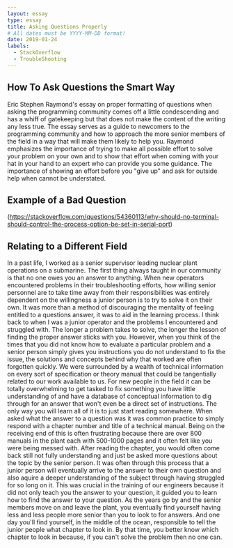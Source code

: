 ```yaml
---
layout: essay
type: essay
title: Asking Questions Properly
# All dates must be YYYY-MM-DD format!
date: 2019-01-24
labels:
  - StackOverflow
  - TroubleShooting
---
```


## How To Ask Questions the Smart Way
Eric Stephen Raymond's essay on proper formatting of questions when asking the programming community comes off a little condescending and has a whiff of gatekeeping but that does not make the content of the writing any less true. The essay serves as a guide to newcomers to the programming community and how to approach the more senior members of the field in a way that will make them likely to help you. Raymond emphasizes the importance of trying to make all possible effort to solve your problem on your own and to show that effort when coming with your hat in your hand to an expert who can provide you some guidance. The importance of showing an effort before you "give up" and ask for outside help when cannot be understated. 

## Example of a Bad Question

(https://stackoverflow.com/questions/54360113/why-should-no-terminal-should-control-the-process-option-be-set-in-serial-port)


## Relating to a Different Field
In a past life, I worked as a senior supervisor leading nuclear plant operations on a submarine. The first thing always taught in our community is that no one owes you an answer to anything. When new operators encountered problems in their troubleshooting efforts, how willing senior personnel are to take time away from their responsibilities was entirely dependent on the willingness a junior person is to try to solve it on their own. It was more than a method of discouraging the mentality of feeling entitled to a questions answer, it was to aid in the learning process. I think back to when I was a junior operator and the problems I encountered and struggled with. The longer a problem takes to solve, the longer the lesson of finding the proper answer sticks with you. However, when you think of the times that you did not know how to evaluate a particular problem and a senior person simply gives you instructions you do not understand to fix the issue, the solutions and concepts behind why that worked are often forgotten quickly. We were surrounded by a wealth of technical information on every sort of specification or theory manual that could be tangentially related to our work available to us. For new people in the field it can be totally overwhelming to get tasked to fix something you have little understanding of and have a database of conceptual information to dig through for an answer that won't even be a direct set of instructions. The only way you will learn all of it is to just start reading somewhere. When asked what the answer to a question was it was common practice to simply respond with a chapter number and title of a technical manual. Being on the receiving end of this is often frustrating because there are over 800 manuals in the plant each with 500-1000 pages and it often felt like you were being messed with. After reading the chapter, you would often come back still not fully understanding and just be asked more questions about the topic by the senior person. It was often through this process that a junior person will eventually arrive to the answer to their own question and also aquire a deeper understanding of the subject through having struggled for so long on it. This was crucial in the training of our engineers because it did not only teach you the answer to your question, it guided you to learn how to find the answer to your question. As the years go by and the senior members move on and leave the plant, you eventually find yourself having less and less people more senior than you to look to for answers. And one day you'll find yourself, in the middle of the ocean, responsible to tell the junior people what chapter to look in. By that time, you better know which chapter to look in because, if you can't solve the problem then no one can.

